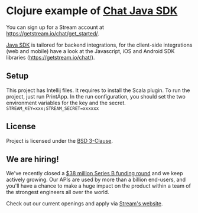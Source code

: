 # Clojure example of [Chat Java SDK](https://github.com/getstream/stream-chat-java)

You can sign up for a Stream account at https://getstream.io/chat/get_started/.

[Java SDK](https://github.com/getstream/stream-chat-java) is tailored for backend integrations, for the client-side integrations (web and mobile) have a look at the Javascript, iOS and Android SDK libraries (https://getstream.io/chat/).

## Setup
This project has Intellij files. It requires to install the Scala plugin.
To run the project, just run PrintApp. In the run configuration, you should set the two environment variables for the key and the secret.
`STREAM_KEY=xxx;STREAM_SECRET=xxxxxx`

## License

Project is licensed under the [BSD 3-Clause](LICENSE).

## We are hiring!

We've recently closed a [$38 million Series B funding round](https://techcrunch.com/2021/03/04/stream-raises-38m-as-its-chat-and-activity-feed-apis-power-communications-for-1b-users/) and we keep actively growing.
Our APIs are used by more than a billion end-users, and you'll have a chance to make a huge impact on the product within a team of the strongest engineers all over the world.

Check out our current openings and apply via [Stream's website](https://getstream.io/team/#jobs).
